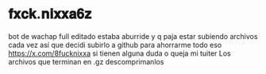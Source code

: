 # 𝐟𝐱𝐜𝐤.𝐧𝐢𝐱𝐱𝐚𝟔𝐳
bot de wachap full editado 
estaba aburride y q paja estar subiendo archivos cada vez así que decidi subirlo a github para ahorrarme todo eso 
https://x.com/8fucknixxa
si tienen alguna duda o queja mi tuiter 
Los archivos que terminan en .gz descomprimanlos 
